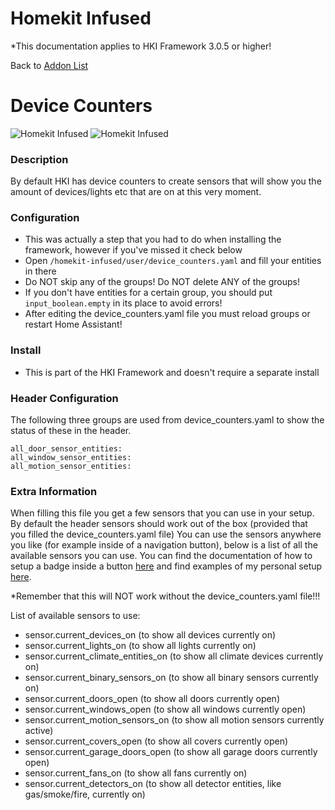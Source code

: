 # Homekit Infused
*This documentation applies to HKI Framework 3.0.5 or higher!

Back to [Addon List](../addon_list.md)

# Device Counters
![Homekit Infused](../images/device_counters_1.png) ![Homekit Infused](../images/device_counters_2.png)

### Description
By default HKI has device counters to create sensors that will show you the amount of devices/lights etc that are on at this very moment.

### Configuration
- This was actually a step that you had to do when installing the framework, however if you've missed it check below
- Open `/homekit-infused/user/device_counters.yaml` and fill your entities in there
- Do NOT skip any of the groups! Do NOT delete ANY of the groups!
- If you don't have entities for a certain group, you should put `input_boolean.empty` in its place to avoid errors!
- After editing the device_counters.yaml file you must reload groups or restart Home Assistant!

### Install
- This is part of the HKI Framework and doesn't require a separate install

### Header Configuration
The following three groups are used from device_counters.yaml to show the status of these in the header.
```
all_door_sensor_entities:
all_window_sensor_entities:
all_motion_sensor_entities:
```

### Extra Information
When filling this file you get a few sensors that you can use in your setup. By default the header sensors should work out of the box (provided that you filled the device_counters.yaml file)
You can use the sensors anywhere you like (for example inside of a navigation button), below is a list of all the available sensors you can use. You can find the documentation of how to setup a badge inside a button [here](https://github.com/jimz011/homekit-infused/blob/master/docs/addons/button-navigation.md) and find examples of my personal setup [here](https://github.com/jimz011/homekit-infused/blob/personal/homekit-infused/user/views/menu/menu-card.yaml).

*Remember that this will NOT work without the device_counters.yaml file!!!

List of available sensors to use:
- sensor.current_devices_on (to show all devices currently on)
- sensor.current_lights_on (to show all lights currently on)
- sensor.current_climate_entities_on (to show all climate devices currently on)
- sensor.current_binary_sensors_on (to show all binary sensors currently on)
- sensor.current_doors_open (to show all doors currently open)
- sensor.current_windows_open (to show all windows currently open)
- sensor.current_motion_sensors_on (to show all motion sensors currently active)
- sensor.current_covers_open (to show all covers currently open)
- sensor.current_garage_doors_open (to show all garage doors currently open)
- sensor.current_fans_on (to show all fans currently on)
- sensor.current_detectors_on (to show all detector entities, like gas/smoke/fire, currently on)
